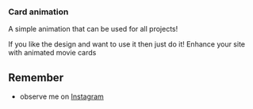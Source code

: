 ### Card animation
A simple animation that can be used for all projects! 

If you like the design and want to use it then just do it! Enhance your site with animated movie cards

## Remember
- observe me on [Instagram](https://www.instagram.com/muclx7/)
